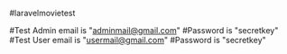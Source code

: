#laravelmovietest


#Test Admin email is "adminmail@gmail.com"
#Password is "secretkey"
#Test User email is "usermail@gmail.com"
#Password is "secretkey"
